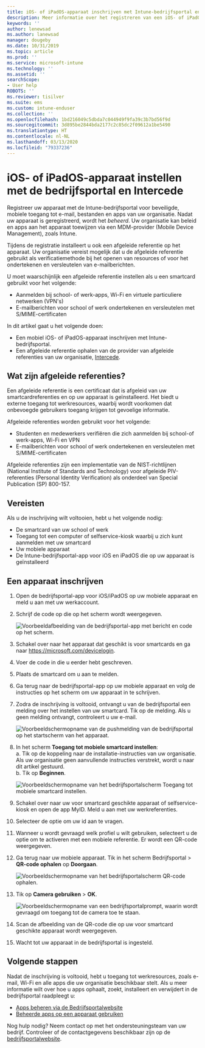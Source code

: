 ```yaml
---
title: iOS- of iPadOS-apparaat inschrijven met Intune-bedrijfsportal en Intercede
description: Meer informatie over het registreren van een iOS- of iPadOS-apparaat en het instellen van afgeleide referentieverificatie met Intercede.
keywords: ''
author: lenewsad
ms.author: lanewsad
manager: dougeby
ms.date: 10/31/2019
ms.topic: article
ms.prod: ''
ms.service: microsoft-intune
ms.technology: ''
ms.assetid: ''
searchScope:
- User help
ROBOTS: ''
ms.reviewer: tisilver
ms.suite: ems
ms.custom: intune-enduser
ms.collection: ''
ms.openlocfilehash: 1bd216049c5dbda7c044949f9fa39c3b7bd56f9d
ms.sourcegitcommit: 3d895be2844bda2177c2c85dc2f09612a1be5490
ms.translationtype: HT
ms.contentlocale: nl-NL
ms.lasthandoff: 03/13/2020
ms.locfileid: "79337236"
---
```

# <a name="set-up-ios-or-ipados-device-with-company-portal-and-intercede"></a>iOS- of iPadOS-apparaat instellen met de bedrijfsportal en Intercede

Registreer uw apparaat met de Intune-bedrijfsportal voor beveiligde, mobiele toegang tot e-mail, bestanden en apps van uw organisatie.  Nadat uw apparaat is geregistreerd, wordt het *beheerd*. Uw organisatie kan beleid en apps aan het apparaat toewijzen via een MDM-provider (Mobile Device Management), zoals Intune.  

Tijdens de registratie installeert u ook een afgeleide referentie op het apparaat. Uw organisatie vereist mogelijk dat u de afgeleide referentie gebruikt als verificatiemethode bij het openen van resources of voor het ondertekenen en versleutelen van e-mailberichten. 

U moet waarschijnlijk een afgeleide referentie instellen als u een smartcard gebruikt voor het volgende:

* Aanmelden bij school- of werk-apps, Wi-Fi en virtuele particuliere netwerken (VPN's)
* E-mailberichten voor school of werk ondertekenen en versleutelen met S/MIME-certificaten  

In dit artikel gaat u het volgende doen:  

* Een mobiel iOS- of iPadOS-apparaat inschrijven met Intune-bedrijfsportal.  
* Een afgeleide referentie ophalen van de provider van afgeleide referenties van uw organisatie, [Intercede](https://www.intercede.com/).   


## <a name="what-are-derived-credentials"></a>Wat zijn afgeleide referenties?  
Een afgeleide referentie is een certificaat dat is afgeleid van uw smartcardreferenties en op uw apparaat is geïnstalleerd. Het biedt u externe toegang tot werkresources, waarbij wordt voorkomen dat onbevoegde gebruikers toegang krijgen tot gevoelige informatie.  

Afgeleide referenties worden gebruikt voor het volgende: 
* Studenten en medewerkers verifiëren die zich aanmelden bij school-of werk-apps, Wi-Fi en VPN
* E-mailberichten voor school of werk ondertekenen en versleutelen met S/MIME-certificaten  

Afgeleide referenties zijn een implementatie van de NIST-richtlijnen (National Institute of Standards and Technology) voor afgeleide PIV-referenties (Personal Identity Verification) als onderdeel van Special Publication (SP) 800-157.  

## <a name="prerequisites"></a>Vereisten

 Als u de inschrijving wilt voltooien, hebt u het volgende nodig:

* De smartcard van uw school of werk
* Toegang tot een computer of selfservice-kiosk waarbij u zich kunt aanmelden met uw smartcard
* Uw mobiele apparaat
* De Intune-bedrijfsportal-app voor iOS en iPadOS die op uw apparaat is geïnstalleerd


## <a name="enroll-device"></a>Een apparaat inschrijven  
1. Open de bedrijfsportal-app voor iOS/iPadOS op uw mobiele apparaat en meld u aan met uw werkaccount.  
2. Schrijf de code op die op het scherm wordt weergegeven.  

    ![Voorbeeldafbeelding van de bedrijfsportal-app met bericht en code op het scherm.](./media/copy-code-intercede.png)  
1. Schakel over naar het apparaat dat geschikt is voor smartcards en ga naar https://microsoft.com/devicelogin. 

1. Voer de code in die u eerder hebt geschreven.
 
2. Plaats de smartcard om u aan te melden.   

3. Ga terug naar de bedrijfsportal-app op uw mobiele apparaat en volg de instructies op het scherm om uw apparaat in te schrijven.  
4. Zodra de inschrijving is voltooid, ontvangt u van de bedrijfsportal een melding over het instellen van uw smartcard. Tik op de melding. Als u geen melding ontvangt, controleert u uw e-mail.   

    ![Voorbeeldschermopname van de pushmelding van de bedrijfsportal op het startscherm van het apparaat.](./media/action-required-in-app-intercede.png)  

5. In het scherm **Toegang tot mobiele smartcard instellen**:  
    a. Tik op de koppeling naar de installatie-instructies van uw organisatie. Als uw organisatie geen aanvullende instructies verstrekt, wordt u naar dit artikel gestuurd.  
    b. Tik op **Beginnen**.  

    ![Voorbeeldschermopname van het bedrijfsportalscherm Toegang tot mobiele smartcard instellen.](./media/smart-card-info-intercede.png)  

6. Schakel over naar uw voor smartcard geschikte apparaat of selfservice-kiosk en open de app MyID. Meld u aan met uw werkreferenties.  
7. Selecteer de optie om uw id aan te vragen. 
8. Wanneer u wordt gevraagd welk profiel u wilt gebruiken, selecteert u de optie om te activeren met een mobiele referentie. Er wordt een QR-code weergegeven.  
9. Ga terug naar uw mobiele apparaat. Tik in het scherm Bedrijfsportal > **QR-code ophalen** op **Doorgaan**.  

    ![Voorbeeldschermopname van het bedrijfsportalscherm QR-code ophalen.](./media/get-qr-code-intercede.png) 
 
10. Tik op **Camera gebruiken** > **OK**.  

    ![Voorbeeldschermopname van een bedrijfsportalprompt, waarin wordt gevraagd om toegang tot de camera toe te staan.](./media/allow-cp-camera-access-intercede.png)  

11. Scan de afbeelding van de QR-code die op uw voor smartcard geschikte apparaat wordt weergegeven. 
12. Wacht tot uw apparaat in de bedrijfsportal is ingesteld.  

## <a name="next-steps"></a>Volgende stappen  
Nadat de inschrijving is voltooid, hebt u toegang tot werkresources, zoals e-mail, Wi-Fi en alle apps die uw organisatie beschikbaar stelt. Als u meer informatie wilt over hoe u apps ophaalt, zoekt, installeert en verwijdert in de bedrijfsportal raadpleegt u:

* [Apps beheren via de Bedrijfsportalwebsite](manage-apps-cpweb.md)  
* [Beheerde apps op een apparaat gebruiken](use-managed-apps-on-your-device-ios.md)  

Nog hulp nodig? Neem contact op met het ondersteuningsteam van uw bedrijf. Controleer of de contactgegevens beschikbaar zijn op de [bedrijfsportalwebsite](https://go.microsoft.com/fwlink/?linkid=2010980).

